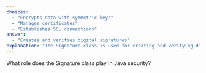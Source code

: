 ```yaml
---
choices:
  - "Encrypts data with symmetric keys"
  - "Manages certificates"
  - "Establishes SSL connections"
answer:
  - "Creates and verifies digital signatures"
explanation: "The Signature class is used for creating and verifying digital signatures."
---
```


What role does the Signature class play in Java security?

